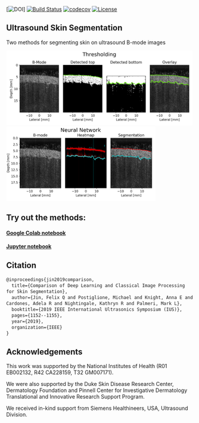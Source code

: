 [![DOI]()]
[![Build Status](https://travis-ci.org/fqjin/skin-segmentation.svg?branch=master)](https://travis-ci.org/fqjin/skin-segmentation)
[![codecov](https://codecov.io/gh/fqjin/skin-segmentation/branch/master/graph/badge.svg)](https://codecov.io/gh/fqjin/skin-segmentation)
[![License](https://img.shields.io/badge/License-Apache%202.0-blue.svg)](https://opensource.org/licenses/Apache-2.0)

## Ultrasound Skin Segmentation
Two methods for segmenting skin on ultrasound B-mode images

<p>
<img src="./imgs/threshold.png" width="500" height="200">
<img src="./imgs/network.png" width="400" height="200">
</p>

## Try out the methods:
#### [Google Colab notebook](https://colab.research.google.com/drive/1LucoMbMLKTz-mhcLrTGTWd_7D6peyqV7)
#### [Jupyter notebook](Example.ipynb)

## Citation
```
@inproceedings{jin2019comparison,
  title={Comparison of Deep Learning and Classical Image Processing for Skin Segmentation},
  author={Jin, Felix Q and Postiglione, Michael and Knight, Anna E and Cardones, Adela R and Nightingale, Kathryn R and Palmeri, Mark L},
  booktitle={2019 IEEE International Ultrasonics Symposium (IUS)},
  pages={1152--1155},
  year={2019},
  organization={IEEE}
}
```
## Acknowledgements
This work was supported by the National Institutes of Health (R01 EB002132, R42 CA228159, T32 GM007171).

We were also supported by the Duke Skin Disease Research Center, Dermatology Foundation and Pinnell Center for Investigative Dermatology Translational and Innovative Research Support Program.

We received in-kind support from Siemens Healthineers, USA, Ultrasound Division.
